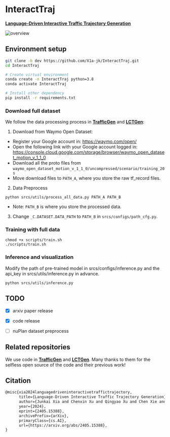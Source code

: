 # InteractTraj

[**Language-Driven Interactive Traffic Trajectory Generation**](https://arxiv.org/pdf/2405.15388)   

![overview](assets/figure1.jpg)


## Environment setup

```bash
git clone -b dev https://github.com/X1a-jk/InteractTraj.git
cd InteractTraj

# Create virtual environment
conda create -n InteractTraj python=3.8
conda activate InteractTraj

# Install other dependency
pip install -r requirements.txt
```

### Download full dataset
We follow the data processing process in [**TrafficGen**](https://github.com/metadriverse/trafficgen/tree/main#cluster-training) and [**LCTGen**](https://github.com/Ariostgx/lctgen):

1. Download from Waymo Open Dataset:

- Register your Google account in: https://waymo.com/open/
- Open the following link with your Google account logged in: https://console.cloud.google.com/storage/browser/waymo_open_dataset_motion_v_1_1_0
- Download all the proto files from ``waymo_open_dataset_motion_v_1_1_0/uncompressed/scenario/training_20s``
- Move download files to ``PATH_A``, where you store the raw tf_record files.


2. Data Preprocess
````
python srcs/utils/process_all_data.py PATH_A PATH_B
````
 - Note: ``PATH_B`` is where you store the processed data.

3. Change `_C.DATASET.DATA_PATH` to ``PATH_B`` in `srcs/configs/path_cfg.py`.

### Training with full data
````
chmod +x scripts/train.sh
./scripts/train.sh
````

### Inference and visualization
Modify the path of pre-trained model in srcs/configs/inference.py and the api_key in srcs/utils/inference.py in advance.
````
python srcs/utils/inference.py
````
## TODO
- [x] arxiv paper release
- [x] code release
- [ ] nuPlan dataset preprocess


## Related repositories
We use code in [**TrafficGen**](https://github.com/metadriverse/trafficgen/) and [**LCTGen**](https://github.com/Ariostgx/lctgen). Many thanks to them for the selfless open source of the code and their previous work!



## Citation

```latex
@misc{xia2024languagedriveninteractivetraffictrajectory,
      title={Language-Driven Interactive Traffic Trajectory Generation}, 
      author={Junkai Xia and Chenxin Xu and Qingyao Xu and Chen Xie and Yanfeng Wang and Siheng Chen},
      year={2024},
      eprint={2405.15388},
      archivePrefix={arXiv},
      primaryClass={cs.AI},
      url={https://arxiv.org/abs/2405.15388}, 
}
```



